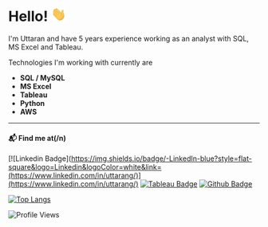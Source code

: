 # Hello! <img src="https://raw.githubusercontent.com/ptyadana/ptyadana/master/wave.gif" width="30px">
<p>I'm Uttaran and have 5 years experience working as an analyst with SQL, MS Excel and Tableau.</p>


Technologies I'm working with currently are
- <b>SQL / MySQL</b>
- <b>MS Excel</b>
- <b>Tableau</b>
- <b>Python</b>
- <b>AWS</b>

----

#### 📬 Find me at(/n)
[![Linkedin Badge](https://img.shields.io/badge/-LinkedIn-blue?style=flat-square&logo=Linkedin&logoColor=white&link=(https://www.linkedin.com/in/uttarang/)](https://www.linkedin.com/in/uttarang/)
[![Tableau Badge](http://img.shields.io/badge/-Tableau-orange?style=flat-square&logo=tableau&logoColor=white&link=https://public.tableau.com/app/profile/uttaran.gangopadhyay)](https://public.tableau.com/app/profile/uttaran.gangopadhyay)
[![Github Badge](http://img.shields.io/badge/-Github-black?style=flat-square&logo=github&link=https://github.com/uttarangangopadhyay/)](https://github.com/uttarangangopadhyay) 

[![Top Langs](https://github-readme-stats.vercel.app/api/top-langs/?username=uttarangangopadhyay&layout=compact)](https://github.com/uttarang/github-readme-stats)

![Profile Views](https://komarev.com/ghpvc/?username=uttarangangopadhyay)
